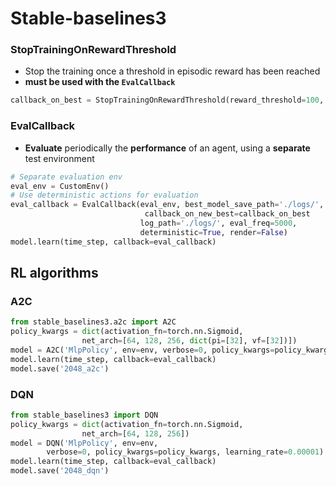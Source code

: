 # Stable-baselines3


### StopTrainingOnRewardThreshold
- Stop the training once a threshold in episodic reward has been reached
- **must be used with the `EvalCallback`**
```Python
callback_on_best = StopTrainingOnRewardThreshold(reward_threshold=100, verbose=1)
```
### EvalCallback
- **Evaluate** periodically the **performance** of an agent, using a **separate** test environment
```Python
# Separate evaluation env
eval_env = CustomEnv()
# Use deterministic actions for evaluation
eval_callback = EvalCallback(eval_env, best_model_save_path='./logs/',
                              callback_on_new_best=callback_on_best
                             log_path='./logs/', eval_freq=5000, 
                             deterministic=True, render=False)
model.learn(time_step, callback=eval_callback)
```
## RL algorithms
### A2C
```Python
from stable_baselines3.a2c import A2C
policy_kwargs = dict(activation_fn=torch.nn.Sigmoid,
                net_arch=[64, 128, 256, dict(pi=[32], vf=[32])])
model = A2C('MlpPolicy', env=env, verbose=0, policy_kwargs=policy_kwargs, learning_rate=0.0001)
model.learn(time_step, callback=eval_callback)
model.save('2048_a2c')                
```

### DQN
```Python
from stable_baselines3 import DQN
policy_kwargs = dict(activation_fn=torch.nn.Sigmoid,
                net_arch=[64, 128, 256])
model = DQN('MlpPolicy', env=env, 
        verbose=0, policy_kwargs=policy_kwargs, learning_rate=0.00001)
model.learn(time_step, callback=eval_callback)
model.save('2048_dqn')            
```
